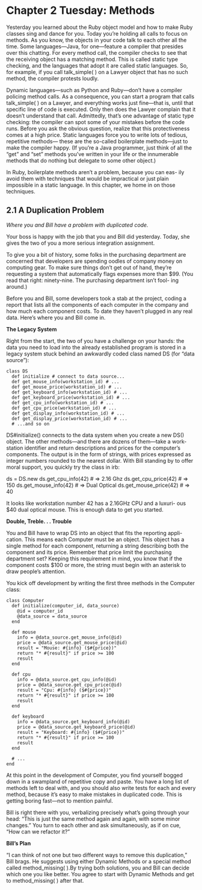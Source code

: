 Chapter 2 Tuesday: Methods
==================================

Yesterday you learned about the Ruby object model and how to make Ruby classes sing and dance for you. Today you’re holding all calls to focus on methods.
As you know, the objects in your code talk to each other all the time. Some languages—Java, for one—feature a compiler that presides over this chatting. For every method call, the compiler checks to see that the receiving object has a matching method. This is called static type checking, and the languages that adopt it are called static languages. So, for example, if you call talk_simple( ) on a Lawyer object that has no such method, the compiler protests loudly.

Dynamic languages—such as Python and Ruby—don’t have a compiler policing method calls. As a consequence, you can start a program that calls talk_simple( ) on a Lawyer, and everything works just fine—that is, until that specific line of code is executed. Only then does the Lawyer complain that it doesn’t understand that call.
Admittedly, that’s one advantage of static type checking: the compiler can spot some of your mistakes before the code runs. Before you ask the obvious question, realize that this protectiveness comes at a high price. Static languages force you to write lots of tedious, repetitive methods— these are the so-called boilerplate methods—just to make the compiler happy. (If you’re a Java programmer, just think of all the “get” and “set” methods you’ve written in your life or the innumerable methods that do nothing but delegate to some other object.)

In Ruby, boilerplate methods aren’t a problem, because you can eas- ily avoid them with techniques that would be impractical or just plain impossible in a static language. In this chapter, we home in on those techniques.

2.1 A Duplication Problem
----------------------------------

*Where you and Bill have a problem with duplicated code.*

Your boss is happy with the job that you and Bill did yesterday. Today, she gives the two of you a more serious integration assignment.

To give you a bit of history, some folks in the purchasing department are concerned that developers are spending oodles of company money on computing gear. To make sure things don’t get out of hand, they’re requesting a system that automatically flags expenses more than $99. (You read that right: ninety-nine. The purchasing department isn’t fool- ing around.)

Before you and Bill, some developers took a stab at the project, coding a report that lists all the components of each computer in the company and how much each component costs. To date they haven’t plugged in any real data. Here’s where you and Bill come in.

**The Legacy System**

Right from the start, the two of you have a challenge on your hands: the data you need to load into the already established program is stored in a legacy system stuck behind an awkwardly coded class named DS (for “data source”):

    class DS 
      def initialize # connect to data source... 
      def get_mouse_info(workstation_id) # ... 
      def get_mouse_price(workstation_id) # ... 
      def get_keyboard_info(workstation_id) # ... 
      def get_keyboard_price(workstation_id) # ... 
      def get_cpu_info(workstation_id) # ... 
      def get_cpu_price(workstation_id) # ... 
      def get_display_info(workstation_id) # ... 
      def get_display_price(workstation_id) # ... 
      # ...and so on

DS#initialize() connects to the data system when you create a new DS() object. The other methods—and there are dozens of them—take a work-station identifier and return descriptions and prices for the computer’s components. The output is in the form of strings, with prices expressed as integer numbers rounded to the nearest dollar. With Bill standing by to offer moral support, you quickly try the class in irb:

ds = DS.new 
ds.get_cpu_info(42)    # => 2.16 Ghz
ds.get_cpu_price(42)   # => 150
ds.get_mouse_info(42)  # => Dual Optical
ds.get_mouse_price(42) # => 40

It looks like workstation number 42 has a 2.16GHz CPU and a luxuri- ous $40 dual optical mouse. This is enough data to get you started.

**Double, Treble. . . Trouble**

You and Bill have to wrap DS into an object that fits the reporting appli- cation. This means each Computer must be an object. This object has a single method for each component, returning a string describing both the component and its price. Remember that price limit the purchasing department set? Keeping this requirement in mind, you know that if the component costs $100 or more, the string must begin with an asterisk to draw people’s attention.

You kick off development by writing the first three methods in the Computer class:

    class Computer 
      def initialize(computer_id, data_source)
        @id = computer_id
        @data_source = data_source
      end

      def mouse
        info = @data_source.get_mouse_info(@id) 
        price = @data_source.get_mouse_price(@id)
        result = "Mouse: #{info} ($#{price})"
        return "* #{result}" if price >= 100
        result
      end

      def cpu 
        info = @data_source.get_cpu_info(@id)
        price = @data_source.get_cpu_price(@id)
        result = "Cpu: #{info} ($#{price})"
        return "* #{result}" if price >= 100
        result
      end

      def keyboard
        info = @data_source.get_keyboard_info(@id)
        price = @data_source.get_keyboard_price(@id)
        result = "Keyboard: #{info} ($#{price})"
		return "* #{result}" if price >= 100
		result
      end
      
      # ...
    end

At this point in the development of Computer, you find yourself bogged down in a swampland of repetitive copy and paste. You have a long list of methods left to deal with, and you should also write tests for each and every method, because it’s easy to make mistakes in duplicated code. This is getting boring fast—not to mention painful.

Bill is right there with you, verbalizing precisely what’s going through your head: “This is just the same method again and again, with some minor changes.” You turn to each other and ask simultaneously, as if on cue, “How can we refactor it?”

**Bill’s Plan**

“I can think of not one but two different ways to remove this duplication,” Bill brags. He suggests using either Dynamic Methods or a special method called method_missing( ).By trying both solutions, you and Bill can decide which one you like better. You agree to start with Dynamic Methods and get to method_missing( ) after that.


